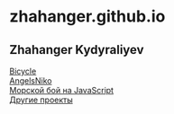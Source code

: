 # zhahanger.github.io
## Zhahanger Kydyraliyev
[Bicycle](https://zhahanger.github.io/bicycle/)  
[AngelsNiko](https://zhahanger.github.io/angelsNiko/)   
[Морской бой на JavaScript](https://zhahanger.github.io/morskoiBoi/)  
[Другие проекты](https://jahanger.github.io/)  
